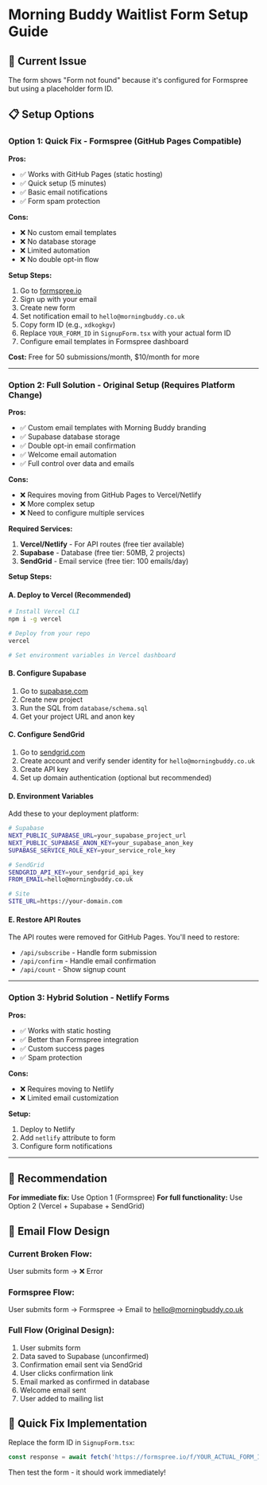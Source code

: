 # Morning Buddy Waitlist Form Setup Guide

## 🚨 Current Issue
The form shows "Form not found" because it's configured for Formspree but using a placeholder form ID.

## 📋 Setup Options

### Option 1: Quick Fix - Formspree (GitHub Pages Compatible)

**Pros:**
- ✅ Works with GitHub Pages (static hosting)
- ✅ Quick setup (5 minutes)
- ✅ Basic email notifications
- ✅ Form spam protection

**Cons:**
- ❌ No custom email templates
- ❌ No database storage
- ❌ Limited automation
- ❌ No double opt-in flow

**Setup Steps:**
1. Go to [formspree.io](https://formspree.io/)
2. Sign up with your email
3. Create new form
4. Set notification email to `hello@morningbuddy.co.uk`
5. Copy form ID (e.g., `xdkogkgv`)
6. Replace `YOUR_FORM_ID` in `SignupForm.tsx` with your actual form ID
7. Configure email templates in Formspree dashboard

**Cost:** Free for 50 submissions/month, $10/month for more

---

### Option 2: Full Solution - Original Setup (Requires Platform Change)

**Pros:**
- ✅ Custom email templates with Morning Buddy branding
- ✅ Supabase database storage
- ✅ Double opt-in email confirmation
- ✅ Welcome email automation
- ✅ Full control over data and emails

**Cons:**
- ❌ Requires moving from GitHub Pages to Vercel/Netlify
- ❌ More complex setup
- ❌ Need to configure multiple services

**Required Services:**
1. **Vercel/Netlify** - For API routes (free tier available)
2. **Supabase** - Database (free tier: 50MB, 2 projects)
3. **SendGrid** - Email service (free tier: 100 emails/day)

**Setup Steps:**

#### A. Deploy to Vercel (Recommended)
```bash
# Install Vercel CLI
npm i -g vercel

# Deploy from your repo
vercel

# Set environment variables in Vercel dashboard
```

#### B. Configure Supabase
1. Go to [supabase.com](https://supabase.com/)
2. Create new project
3. Run the SQL from `database/schema.sql`
4. Get your project URL and anon key

#### C. Configure SendGrid
1. Go to [sendgrid.com](https://sendgrid.com/)
2. Create account and verify sender identity for `hello@morningbuddy.co.uk`
3. Create API key
4. Set up domain authentication (optional but recommended)

#### D. Environment Variables
Add these to your deployment platform:

```bash
# Supabase
NEXT_PUBLIC_SUPABASE_URL=your_supabase_project_url
NEXT_PUBLIC_SUPABASE_ANON_KEY=your_supabase_anon_key
SUPABASE_SERVICE_ROLE_KEY=your_service_role_key

# SendGrid
SENDGRID_API_KEY=your_sendgrid_api_key
FROM_EMAIL=hello@morningbuddy.co.uk

# Site
SITE_URL=https://your-domain.com
```

#### E. Restore API Routes
The API routes were removed for GitHub Pages. You'll need to restore:
- `/api/subscribe` - Handle form submission
- `/api/confirm` - Handle email confirmation
- `/api/count` - Show signup count

---

### Option 3: Hybrid Solution - Netlify Forms

**Pros:**
- ✅ Works with static hosting
- ✅ Better than Formspree integration
- ✅ Custom success pages
- ✅ Spam protection

**Cons:**
- ❌ Requires moving to Netlify
- ❌ Limited email customization

**Setup:**
1. Deploy to Netlify
2. Add `netlify` attribute to form
3. Configure form notifications

---

## 🎯 Recommendation

**For immediate fix:** Use Option 1 (Formspree)
**For full functionality:** Use Option 2 (Vercel + Supabase + SendGrid)

## 📧 Email Flow Design

### Current Broken Flow:
User submits form → ❌ Error

### Formspree Flow:
User submits form → Formspree → Email to hello@morningbuddy.co.uk

### Full Flow (Original Design):
1. User submits form
2. Data saved to Supabase (unconfirmed)
3. Confirmation email sent via SendGrid
4. User clicks confirmation link
5. Email marked as confirmed in database
6. Welcome email sent
7. User added to mailing list

## 🔧 Quick Fix Implementation

Replace the form ID in `SignupForm.tsx`:

```typescript
const response = await fetch('https://formspree.io/f/YOUR_ACTUAL_FORM_ID', {
```

Then test the form - it should work immediately!